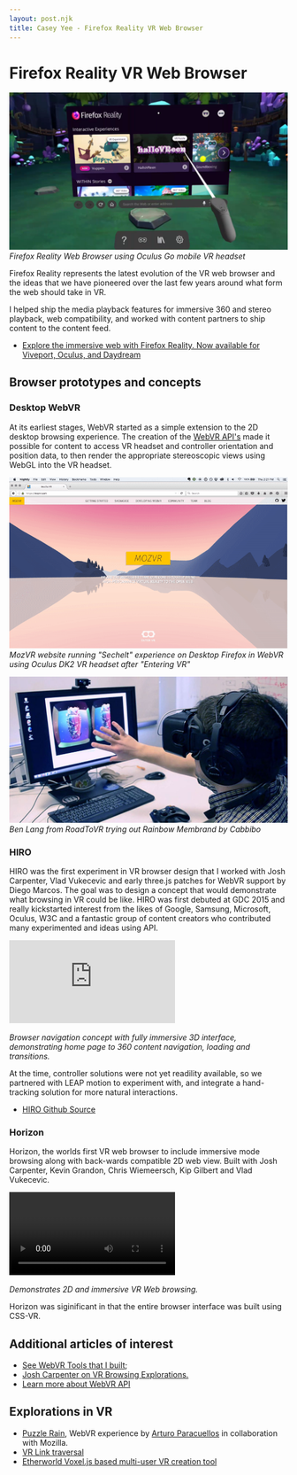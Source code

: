 ```yaml
---
layout: post.njk
title: Casey Yee - Firefox Reality VR Web Browser
---
```


# Firefox Reality VR Web Browser

![Firefox Reality Web Browser using Oculus Go mobile VR headset](/img/fxr-content.png)
*Firefox Reality Web Browser using Oculus Go mobile VR headset*


Firefox Reality represents the latest evolution of the VR web browser and the ideas that we have pioneered over the last few years around what form the web should take in VR.

I helped ship the media playback features for immersive 360 and stereo playback, web compatibility, and worked with content partners to ship content to the content feed.

* [Explore the immersive web with Firefox Reality. Now available for Viveport, Oculus, and Daydream](https://blog.mozilla.org/blog/2018/09/18/firefox-reality-now-available/)


## Browser prototypes and concepts

<!-- With the introduction of Virtual Reality in the form of the Oculus Rift, launched as a successful Kickstarter campaign in 2012, it was clear to a small group of us at Mozilla that this was a important and ground-breaking technology that we needed to explore. The ability to be able to immerse yourself into a completely digital world was not a new idea and has been a fanticised about for decades in science fiction and anime. These in-fact were pioneered and explored for decades up to this point in various University labs. but the fact that it was being offered as a device that was available to the average consumer at prices never before seen, was a cue that maybe, we are seeing a start to a major shift in the ability for this tecnology to be accessible to your average consumers and put to real use and spur a revolution in design, technology and my personal interest, how we interact with information, data, and eachother in the future.

Putting on the headset, I was immediately struck by the ability to see objects drawn our in front of me stereoscopically, which gave a sense of volume that I had never before seen. You can describe what you were seeing in terms that were different than you would associate with traditional computer displays. What you were seeing could be described in size, volume and orientation, and in fact feeling and emotion tied to the space (or lack of) and environment created within the headset.

Indeed, we have seen some adoption of the technolgy through a almost inveitable boom and subsequent "bust" of VR technology, but VR continues to rage on and despite many sentiments, there continues to be growth and investment into the space with major players investing heavily into developing the tecnology and the applications for VR.

the web needed to play a role in this future.  At it's basic level, you need to still be able to access the web just as you have been for the last several decades, and so a browser needs to be built to accomodate that.

and the momentum continues to grow, but experiences would be dominated by tools that catered to the development of game software rather than web development.  The patterns, design and skillset needed to work on VR content -->

### Desktop WebVR

At its earliest stages, WebVR started as a simple extension to the 2D desktop browsing experience. The creation of the [WebVR API's](../webvr-tools/#webvr-browser-api) made it possible for content to access VR headset and controller orientation and position data, to then render the appropriate stereoscopic views using WebGL into the VR headset.

![Desktop WebVR on Firefox using Oculus DK2 VR headset](/img/desktop-vr.gif)
*MozVR website running "Sechelt" experience on Desktop Firefox in WebVR using Oculus DK2 VR headset after "Entering VR"*

![Ben Lang from RoadToVR trying out Rainbow Membrand by Cabbibo](/img/rainbow-membrane.jpg)
*Ben Lang from RoadToVR trying out Rainbow Membrand by Cabbibo*

### HIRO

HIRO was the first experiment in VR browser design that I worked with Josh Carpenter, Vlad Vukecevic and early three.js patches for WebVR support by Diego Marcos. The goal was to design a concept that would demonstrate what browsing in VR could be like. HIRO was first debuted at GDC 2015 and really kickstarted interest from the likes of Google, Samsung, Microsoft, Oculus, W3C and a fantastic group of content creators who contributed many experimented and ideas using API.

<div class="video-wrapper">
  <iframe src="https://www.youtube.com/embed/KlZnKW2qVZ8" frameborder="0" allow="accelerometer; autoplay; encrypted-media; gyroscope; picture-in-picture" allowfullscreen></iframe>
</div>

*Browser navigation concept with fully immersive 3D interface, demonstrating home page to 360 content navigation, loading and transitions.*

At the time, controller solutions were not yet readility available, so we partnered with LEAP motion to experiment with, and integrate a hand-tracking solution for more natural interactions.

* [HIRO Github Source](https://github.com/MozillaReality/hiro)

### Horizon

Horizon, the worlds first VR web browser to include immersive mode browsing along with back-wards compatible 2D web view. Built with Josh Carpenter, Kevin Grandon, Chris Wiemeersch, Kip Gilbert and Vlad Vukecevic.

<div class="video-raw-wrapper">
  <video class="video-raw" preload controls>
    <source src="{{ "/img/horizon-browser.mp4" | url }}" />
  </video>
</div>

*Demonstrates 2D and immersive VR Web browsing.*

Horizon was siginificant in that the entire browser interface was built using CSS-VR.

## Additional articles of interest

* [See WebVR Tools that I built](../webvr-tools);
* [Josh Carpenter on VR Browsing Explorations.](http://www.joshcarpenter.ca/vr-browsing-explorations)
* [Learn more about WebVR API](../webvr-tools#webvr-api)

## Explorations in VR

* [Puzzle Rain](https://blog.mozvr.com/puzzle-rain/), WebVR experience by [Arturo Paracuellos](arturitu) in collaboration with Mozilla.
* [VR Link traversal](https://blog.mozvr.com/connecting-virtual-worlds-hyperlinks-in-webvr/)
* [Etherworld Voxel.js based multi-user VR creation tool](https://github.com/EtherWorld/EtherWorld/)


